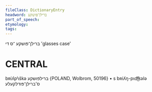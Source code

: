 ```yaml
---
fileClass: DictionaryEntry
headword: ברילן־פּושקע
part_of_speech: 
etymology: 
tags: 
---
```

ברילן־פּושקע
־ס
די
'glasses case'

CENTRAL
========

bʀɩ́ʎpʲɩškə ברילפּושקע {POLAND, Wolbrom, 50196}
	•	s bʀɩ́ʎŋ-pɩdɫ͜͡kələ ס'ברילן־פּודלקעלע
